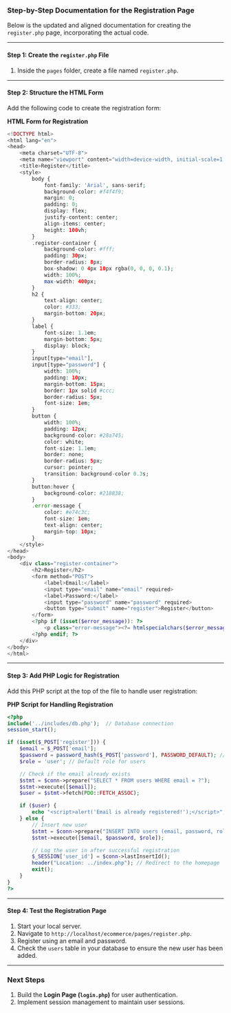 ### Step-by-Step Documentation for the Registration Page

Below is the updated and aligned documentation for creating the `register.php` page, incorporating the actual code.

---

#### Step 1: Create the `register.php` File
1. Inside the `pages` folder, create a file named `register.php`.

---

#### Step 2: Structure the HTML Form
Add the following code to create the registration form:

**HTML Form for Registration**
```php
<!DOCTYPE html>
<html lang="en">
<head>
    <meta charset="UTF-8">
    <meta name="viewport" content="width=device-width, initial-scale=1.0">
    <title>Register</title>
    <style>
        body {
            font-family: 'Arial', sans-serif;
            background-color: #f4f4f9;
            margin: 0;
            padding: 0;
            display: flex;
            justify-content: center;
            align-items: center;
            height: 100vh;
        }
        .register-container {
            background-color: #fff;
            padding: 30px;
            border-radius: 8px;
            box-shadow: 0 4px 10px rgba(0, 0, 0, 0.1);
            width: 100%;
            max-width: 400px;
        }
        h2 {
            text-align: center;
            color: #333;
            margin-bottom: 20px;
        }
        label {
            font-size: 1.1em;
            margin-bottom: 5px;
            display: block;
        }
        input[type="email"],
        input[type="password"] {
            width: 100%;
            padding: 10px;
            margin-bottom: 15px;
            border: 1px solid #ccc;
            border-radius: 5px;
            font-size: 1em;
        }
        button {
            width: 100%;
            padding: 12px;
            background-color: #28a745;
            color: white;
            font-size: 1.1em;
            border: none;
            border-radius: 5px;
            cursor: pointer;
            transition: background-color 0.3s;
        }
        button:hover {
            background-color: #218838;
        }
        .error-message {
            color: #e74c3c;
            font-size: 1em;
            text-align: center;
            margin-top: 10px;
        }
    </style>
</head>
<body>
    <div class="register-container">
        <h2>Register</h2>
        <form method="POST">
            <label>Email:</label>
            <input type="email" name="email" required>
            <label>Password:</label>
            <input type="password" name="password" required>
            <button type="submit" name="register">Register</button>
        </form>
        <?php if (isset($error_message)): ?>
            <p class="error-message"><?= htmlspecialchars($error_message); ?></p>
        <?php endif; ?>
    </div>
</body>
</html>
```

---

#### Step 3: Add PHP Logic for Registration
Add this PHP script at the top of the file to handle user registration:

**PHP Script for Handling Registration**
```php
<?php
include('../includes/db.php');  // Database connection
session_start();

if (isset($_POST['register'])) {
    $email = $_POST['email'];
    $password = password_hash($_POST['password'], PASSWORD_DEFAULT); // Hash the password
    $role = 'user'; // Default role for users

    // Check if the email already exists
    $stmt = $conn->prepare("SELECT * FROM users WHERE email = ?");
    $stmt->execute([$email]);
    $user = $stmt->fetch(PDO::FETCH_ASSOC);

    if ($user) {
        echo "<script>alert('Email is already registered!');</script>";
    } else {
        // Insert new user
        $stmt = $conn->prepare("INSERT INTO users (email, password, role) VALUES (?, ?, ?)");
        $stmt->execute([$email, $password, $role]);

        // Log the user in after successful registration
        $_SESSION['user_id'] = $conn->lastInsertId();
        header("Location: ../index.php"); // Redirect to the homepage
        exit();
    }
}
?>
```

---

#### Step 4: Test the Registration Page
1. Start your local server.
2. Navigate to `http://localhost/ecommerce/pages/register.php`.
3. Register using an email and password.
4. Check the `users` table in your database to ensure the new user has been added.

---

### Next Steps
1. Build the **Login Page (`login.php`)** for user authentication.
2. Implement session management to maintain user sessions.